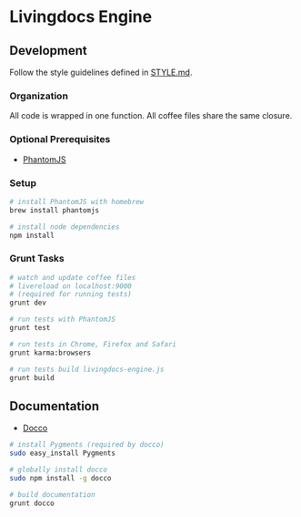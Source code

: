 # Livingdocs Engine

## Development

Follow the style guidelines defined in [STYLE.md](STYLE.md).

### Organization

All code is wrapped in one function. All coffee files share the same closure.

### Optional Prerequisites

- [PhantomJS](http://phantomjs.org/)

### Setup

```bash
# install PhantomJS with homebrew
brew install phantomjs

# install node dependencies
npm install
```

### Grunt Tasks

```bash
# watch and update coffee files
# livereload on localhost:9000
# (required for running tests)
grunt dev

# run tests with PhantomJS
grunt test

# run tests in Chrome, Firefox and Safari
grunt karma:browsers

# run tests build livingdocs-engine.js
grunt build
```

## Documentation

- [Docco](http://jashkenas.github.io/docco/)

```bash
# install Pygments (required by docco)
sudo easy_install Pygments

# globally install docco
sudo npm install -g docco

# build documentation
grunt docco
```

